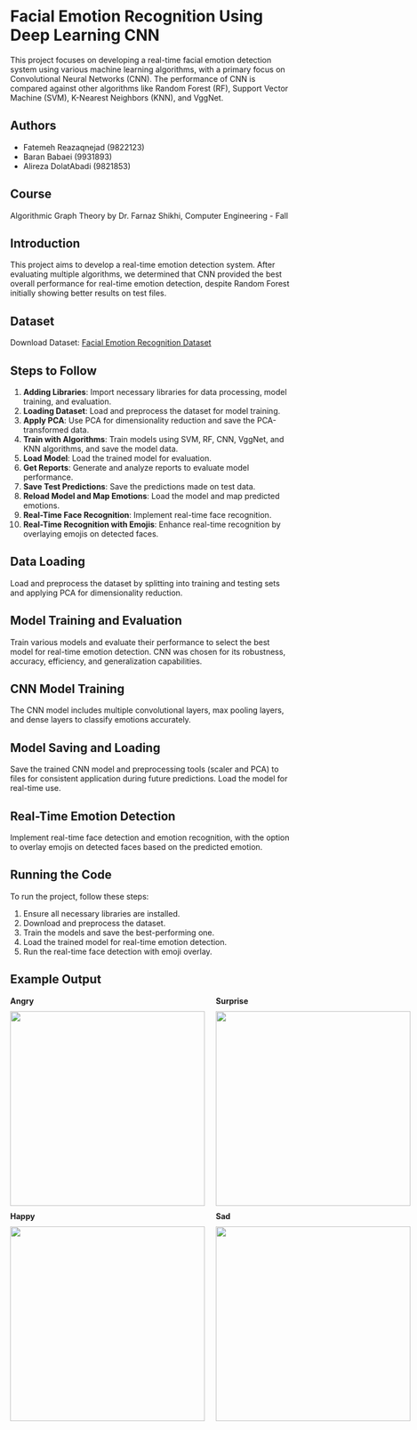 # Facial Emotion Recognition Using Deep Learning CNN

This project focuses on developing a real-time facial emotion detection system using various machine learning algorithms, with a primary focus on Convolutional Neural Networks (CNN). The performance of CNN is compared against other algorithms like Random Forest (RF), Support Vector Machine (SVM), K-Nearest Neighbors (KNN), and VggNet.

## Authors
- Fatemeh Reazaqnejad (9822123)
- Baran Babaei (9931893)
- Alireza DolatAbadi (9821853)

## Course
Algorithmic Graph Theory by Dr. Farnaz Shikhi, Computer Engineering - Fall

## Introduction
This project aims to develop a real-time emotion detection system. After evaluating multiple algorithms, we determined that CNN provided the best overall performance for real-time emotion detection, despite Random Forest initially showing better results on test files.

## Dataset
Download Dataset: [Facial Emotion Recognition Dataset](https://drive.google.com/file/d/1tedoFTFFBbM2iUvdg37WQFSq07ghYrll/view?usp=drive_link)

## Steps to Follow
1. **Adding Libraries**: Import necessary libraries for data processing, model training, and evaluation.
2. **Loading Dataset**: Load and preprocess the dataset for model training.
3. **Apply PCA**: Use PCA for dimensionality reduction and save the PCA-transformed data.
4. **Train with Algorithms**: Train models using SVM, RF, CNN, VggNet, and KNN algorithms, and save the model data.
5. **Load Model**: Load the trained model for evaluation.
6. **Get Reports**: Generate and analyze reports to evaluate model performance.
7. **Save Test Predictions**: Save the predictions made on test data.
8. **Reload Model and Map Emotions**: Load the model and map predicted emotions.
9. **Real-Time Face Recognition**: Implement real-time face recognition.
10. **Real-Time Recognition with Emojis**: Enhance real-time recognition by overlaying emojis on detected faces.

## Data Loading
Load and preprocess the dataset by splitting into training and testing sets and applying PCA for dimensionality reduction.

## Model Training and Evaluation
Train various models and evaluate their performance to select the best model for real-time emotion detection. CNN was chosen for its robustness, accuracy, efficiency, and generalization capabilities.

## CNN Model Training
The CNN model includes multiple convolutional layers, max pooling layers, and dense layers to classify emotions accurately.

## Model Saving and Loading
Save the trained CNN model and preprocessing tools (scaler and PCA) to files for consistent application during future predictions. Load the model for real-time use.

## Real-Time Emotion Detection
Implement real-time face detection and emotion recognition, with the option to overlay emojis on detected faces based on the predicted emotion.

## Running the Code
To run the project, follow these steps:
1. Ensure all necessary libraries are installed.
2. Download and preprocess the dataset.
3. Train the models and save the best-performing one.
4. Load the trained model for real-time emotion detection.
5. Run the real-time face detection with emoji overlay.

## Example Output
<div style="display: flex; align-items: flex-start;">
    <div style="margin-right: 20px;">
        <div>
            <strong>Angry</strong>
            <br>
            <img src="../media/Real_Time/angry.png" width="350" style="margin-top: 10px;">
        </div>
        <div style="margin-top: 10px;">
            <strong>Happy</strong>
            <br>
            <img src="../media/Real_Time/happy.png" width="350" style="margin-top: 10px;">
        </div>
    </div>
    <div style="margin-right: 20px;">
        <div>
            <strong>Surprise</strong>
            <br>
            <img src="../media/Real_Time/surprise.png" width="350" style="margin-top: 10px;">
        </div>
        <div style="margin-top: 10px;">
            <strong>Sad</strong>
            <br>
            <img src="../media/Real_Time/sad.png" width="350" style="margin-top: 10px;">
        </div>
    </div>
    <div style="margin-right: 20px;">
        <div>
            <strong>Fear</strong>
            <br>
            <img src="../media/Real_Time/fear.png" width="350" style="margin-top: 10px;">
        </div>
        <div style="margin-top: 10px;">
            <strong>Neutral</strong>
            <br>
            <img src="../media/Real_Time/neutral.png" width="350" style="margin-top: 10px;">
        </div>
</div>

## Contact
For any questions or issues, please contact the authors by razaqnejad@gmail.com
